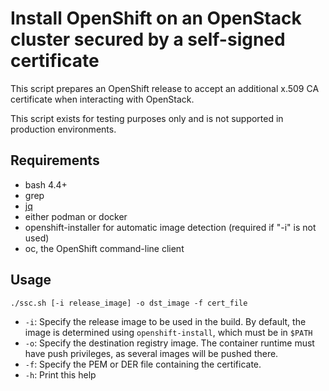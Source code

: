 # Install OpenShift on an OpenStack cluster secured by a self-signed certificate

This script prepares an OpenShift release to accept an additional x.509 CA certificate when interacting with OpenStack.

This script exists for testing purposes only and is not supported in production environments.


## Requirements

  * bash 4.4+
  * grep
  * [jq](https://stedolan.github.io/jq)
  * either podman or docker
  * openshift-installer for automatic image detection (required if "-i" is not used)
  * oc, the OpenShift command-line client

## Usage

```shell
./ssc.sh [-i release_image] -o dst_image -f cert_file
```

* `-i`: Specify the release image to be used in the build. By default, the image is determined using `openshift-install`, which must be in `$PATH`
* `-o`: Specify the destination registry image. The container runtime must have push privileges, as several images will be pushed there.
* `-f`: Specify the PEM or DER file containing the certificate.
* `-h`: Print this help
